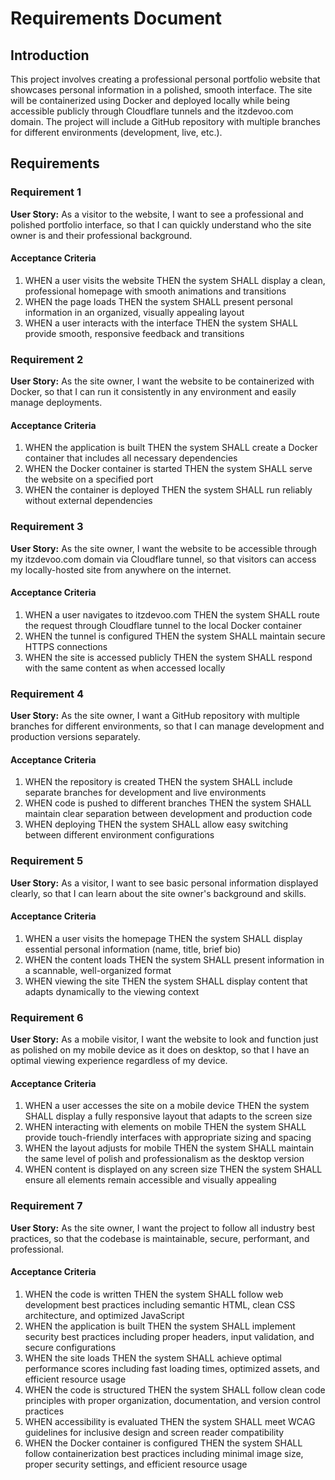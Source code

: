 # Requirements Document

## Introduction

This project involves creating a professional personal portfolio website that showcases personal information in a polished, smooth interface. The site will be containerized using Docker and deployed locally while being accessible publicly through Cloudflare tunnels and the itzdevoo.com domain. The project will include a GitHub repository with multiple branches for different environments (development, live, etc.).

## Requirements

### Requirement 1

**User Story:** As a visitor to the website, I want to see a professional and polished portfolio interface, so that I can quickly understand who the site owner is and their professional background.

#### Acceptance Criteria

1. WHEN a user visits the website THEN the system SHALL display a clean, professional homepage with smooth animations and transitions
2. WHEN the page loads THEN the system SHALL present personal information in an organized, visually appealing layout
3. WHEN a user interacts with the interface THEN the system SHALL provide smooth, responsive feedback and transitions

### Requirement 2

**User Story:** As the site owner, I want the website to be containerized with Docker, so that I can run it consistently in any environment and easily manage deployments.

#### Acceptance Criteria

1. WHEN the application is built THEN the system SHALL create a Docker container that includes all necessary dependencies
2. WHEN the Docker container is started THEN the system SHALL serve the website on a specified port
3. WHEN the container is deployed THEN the system SHALL run reliably without external dependencies

### Requirement 3

**User Story:** As the site owner, I want the website to be accessible through my itzdevoo.com domain via Cloudflare tunnel, so that visitors can access my locally-hosted site from anywhere on the internet.

#### Acceptance Criteria

1. WHEN a user navigates to itzdevoo.com THEN the system SHALL route the request through Cloudflare tunnel to the local Docker container
2. WHEN the tunnel is configured THEN the system SHALL maintain secure HTTPS connections
3. WHEN the site is accessed publicly THEN the system SHALL respond with the same content as when accessed locally

### Requirement 4

**User Story:** As the site owner, I want a GitHub repository with multiple branches for different environments, so that I can manage development and production versions separately.

#### Acceptance Criteria

1. WHEN the repository is created THEN the system SHALL include separate branches for development and live environments
2. WHEN code is pushed to different branches THEN the system SHALL maintain clear separation between development and production code
3. WHEN deploying THEN the system SHALL allow easy switching between different environment configurations

### Requirement 5

**User Story:** As a visitor, I want to see basic personal information displayed clearly, so that I can learn about the site owner's background and skills.

#### Acceptance Criteria

1. WHEN a user visits the homepage THEN the system SHALL display essential personal information (name, title, brief bio)
2. WHEN the content loads THEN the system SHALL present information in a scannable, well-organized format
3. WHEN viewing the site THEN the system SHALL display content that adapts dynamically to the viewing context

### Requirement 6

**User Story:** As a mobile visitor, I want the website to look and function just as polished on my mobile device as it does on desktop, so that I have an optimal viewing experience regardless of my device.

#### Acceptance Criteria

1. WHEN a user accesses the site on a mobile device THEN the system SHALL display a fully responsive layout that adapts to the screen size
2. WHEN interacting with elements on mobile THEN the system SHALL provide touch-friendly interfaces with appropriate sizing and spacing
3. WHEN the layout adjusts for mobile THEN the system SHALL maintain the same level of polish and professionalism as the desktop version
4. WHEN content is displayed on any screen size THEN the system SHALL ensure all elements remain accessible and visually appealing

### Requirement 7

**User Story:** As the site owner, I want the project to follow all industry best practices, so that the codebase is maintainable, secure, performant, and professional.

#### Acceptance Criteria

1. WHEN the code is written THEN the system SHALL follow web development best practices including semantic HTML, clean CSS architecture, and optimized JavaScript
2. WHEN the application is built THEN the system SHALL implement security best practices including proper headers, input validation, and secure configurations
3. WHEN the site loads THEN the system SHALL achieve optimal performance scores including fast loading times, optimized assets, and efficient resource usage
4. WHEN the code is structured THEN the system SHALL follow clean code principles with proper organization, documentation, and version control practices
5. WHEN accessibility is evaluated THEN the system SHALL meet WCAG guidelines for inclusive design and screen reader compatibility
6. WHEN the Docker container is configured THEN the system SHALL follow containerization best practices including minimal image size, proper security settings, and efficient resource usage